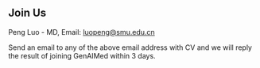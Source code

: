 ## Join Us

Peng Luo - MD, Email: luopeng@smu.edu.cn

Send an email to any of the above email address with CV and we will reply the result of joining GenAIMed within 3 days.
